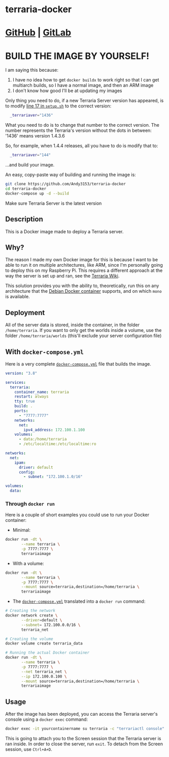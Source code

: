 <!-- vim: set fenc=utf-8 ts=2 sw=0 sts=0 sr et si tw=0 fdm=marker fmr={{{,}}}: -->
# terraria-docker

<!-- {{{ Links -->
# [GitHub](https://github.com/Andy3153/terraria-docker) | [GitLab](https://gitlab.com/Andy3153/terraria-docker)
<!-- }}} -->

<!-- {{{ BUILD IMAGE BY YOURSELF! -->
# BUILD THE IMAGE BY YOURSELF!
I am saying this because:

1. I have no idea how to get `docker buildx` to work right so that I can get multiarch builds, so I have a normal image, and then an ARM image
1. I don't know how good I'll be at updating my images

Only thing you need to do, if a new Terraria Server version has appeared, is to modify [line 17 in `setup.sh`](setup.sh#L17) to the correct version:

```bash
  _terrariaver="1436"
```

What you need to do is to change that number to the correct version. The number represents the Terraria's version without the dots in between: '1436' means version 1.4.3.6

So, for example, when 1.4.4 releases, all you have to do is modify that to:

```bash
  _terrariaver="144"
```

...and build your image.

An easy, copy-paste way of building and running the image is:

```bash
git clone https://github.com/Andy3153/terraria-docker
cd terraria-docker
docker-compose up -d --build
```

Make sure Terraria Server is the latest version
<!-- }}} -->

<!-- {{{ Description -->
## Description
This is a Docker image made to deploy a Terraria server.
<!-- }}} -->

<!-- {{{ Why? -->
## Why?
The reason I made my own Docker image for this is because I want to be able to run it on multiple architectures, like ARM, since I'm personally going to deploy this on my Raspberry Pi. This requires a different approach at the way the server is set up and ran, see the [Terraria Wiki](https://terraria.fandom.com/wiki/Server#How_to_.28RPI_.2F_Others_OSes.29).

This solution provides you with the ability to, theoretically, run this on any architecture that the [Debian Docker container](https://hub.docker.com/_/debian) supports, and on which `mono` is available.
<!-- }}} -->

<!-- {{{ Deployment -->
## Deployment
All of the server data is stored, inside the container, in the folder `/home/terraria`. If you want to only get the worlds inside a volume, use the folder `/home/terraria/worlds` (this'll exclude your server configuration file)

<!-- {{{ With docker-compose.yml -->
## With `docker-compose.yml`
Here is a very complete [`docker-compose.yml`](docker-compose.yml) file that builds the image.

```yaml
version: "3.8"

services:
  terraria:
    container_name: terraria
    restart: always
    tty: true
    build: .
    ports:
      - "7777:7777"
    networks:
      net:
        ipv4_address: 172.100.1.100
    volumes:
      - data:/home/terraria
      - /etc/localtime:/etc/localtime:ro

networks:
  net:
    ipam:
      driver: default
      config:
        - subnet: "172.100.1.0/16"

volumes:
  data:
```
<!-- }}} -->

<!-- {{{ Through docker run -->
### Through `docker run`
Here is a couple of short examples you could use to run your Docker container:

- Minimal:

```bash
docker run -dt \
       --name terraria \
       -p 7777:7777 \
       terrariaimage
```

- With a volume:

```bash
docker run -dt \
       --name terraria \
       -p 7777:7777 \
       --mount source=terraria,destination=/home/terraria \
       terrariaimage
```

- The [`docker-compose.yml`](docker-compose.yml) translated into a `docker run` command:
```bash
# Creating the network
docker network create \
       --driver=default \
       --subnet= 172.100.0.0/16 \
       terraria_net

# Creating the volume
docker volume create terraria_data

# Running the actual Docker container
docker run -dt \
       --name terraria \
       -p 7777:7777 \
       --net terraria_net \
       --ip 172.100.0.100 \
       --mount source=terraria,destination=/home/terraria \
       terrariaimage
```
<!-- }}} -->
<!-- }}} -->

<!-- {{{ Usage -->
## Usage
After the image has been deployed, you can access the Terraria server's console using a `docker exec` command:

```bash
docker exec -it yourcontainername su terraria -c "terrariactl console"
```

This is going to attach you to the Screen session that the Terraria server is ran inside. In order to close the server, run `exit`. To detach from the Screen session, use `Ctrl+A+D`.
<!-- }}} -->
